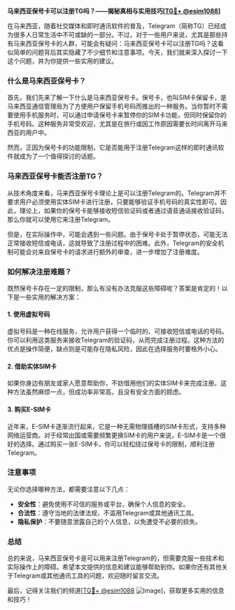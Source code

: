 **马来西亚保号卡可以注册TG吗？——揭秘真相与实用技巧[[TG💪+ @esim1088](https://t.me/s/esim1088)]**

在马来西亚，随着社交媒体和即时通讯软件的普及，Telegram（简称TG）已经成为很多人日常生活中不可或缺的一部分。不过，对于一些用户来说，尤其是那些持有马来西亚保号卡的人群，可能会有疑问：马来西亚保号卡可以注册TG吗？这看似简单的问题背后其实隐藏了不少细节和注意事项。今天，我们就来深入探讨一下这个问题，并为你提供一些实用的建议。

### 什么是马来西亚保号卡？

首先，我们先来了解一下什么是马来西亚保号卡。保号卡，也叫SIM卡保留卡，是马来西亚通信管理局为了方便用户保留手机号码而推出的一种服务。当你暂时不需要使用手机服务时，可以通过申请保号卡来暂停你的SIM卡功能，但同时保留你的手机号码。这种服务非常受欢迎，尤其是在旅行或因工作原因需要长时间离开马来西亚的用户中。

然而，正因为保号卡的功能限制，它是否能用于注册Telegram这样的即时通讯软件就成为了一个值得探讨的话题。

### 马来西亚保号卡能否注册TG？

从技术角度来看，马来西亚保号卡理论上是可以注册Telegram的。Telegram并不要求用户必须使用实体SIM卡进行注册，只要能够验证手机号码的真实性即可。因此，理论上，如果你的保号卡能够接收短信验证码或者通过语音通话接收验证码，那么你就可以使用它来注册Telegram。

但是，在实际操作中，可能会遇到一些问题。由于保号卡处于暂停状态，可能无法正常接收短信或电话，这就导致了注册过程中的困难。此外，Telegram的安全机制可能会对来自保号卡的请求进行额外的审查，进一步增加了注册难度。

### 如何解决注册难题？

既然保号卡存在一定的限制，那么有没有办法克服这些障碍呢？答案是肯定的！以下是一些实用的解决方案：

#### 1. 使用虚拟号码

虚拟号码是一种在线服务，允许用户获得一个临时的、可接收短信或电话的号码。你可以利用这类服务来接收Telegram的验证码，从而完成注册过程。这种方法的优点是操作简便，缺点则是可能存在隐私风险，因此在选择服务时要格外小心。

#### 2. 借助实体SIM卡

如果你身边有朋友或家人愿意帮助你，不妨借用他们的实体SIM卡来完成注册。这种方法虽然麻烦一点，但成功率非常高，且没有安全方面的顾虑。

#### 3. 购买E-SIM卡

近年来，E-SIM卡逐渐流行起来，它是一种无需物理插槽的SIM卡形式，支持多种网络运营商。对于经常出国或需要频繁更换SIM卡的用户来说，E-SIM卡是一个很好的选择。通过购买一张E-SIM卡，你可以轻松绕过保号卡的限制，顺利注册Telegram。

### 注意事项

无论你选择哪种方法，都需要注意以下几点：

- **安全性**：避免使用不可信的服务或平台，确保个人信息的安全。
- **合法性**：遵守当地的法律法规，不滥用Telegram或其他通讯工具。
- **隐私保护**：不要随意泄露自己的个人信息，以免遭受不必要的损失。

### 总结

总的来说，马来西亚保号卡是可以用来注册Telegram的，但需要克服一些技术和实际操作上的障碍。希望本文提供的信息和建议能够帮助到你。如果你还有其他关于Telegram或其他通讯工具的问题，欢迎随时留言交流。

最后，记得关注我们的频道[[TG💪+ @esim1088](https://t.me/s/esim1088) ![Image](https://i.postimg.cc/4NQfJmqS/Snipaste-2025-05-13-00-14-12.png)]，获取更多实用的信息和技巧！